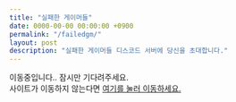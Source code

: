```yaml
---
title: "실패한 게이머들"
date: 0000-00-00 00:00:00 +0900
permalink: "/failedgm/"
layout: post
description: "실패한 게이머들 디스코드 서버에 당신을 초대합니다."
---
```


이동중입니다.. 잠시만 기다려주세요.  
사이트가 이동하지 않는다면 <a href="https://discord.gg/M9P6xyeE42">여기를 눌러 이동하세요.</a>  

<script type="text/javascript">
window.location.href = 'https://discord.gg/M9P6xyeE42';
</script>